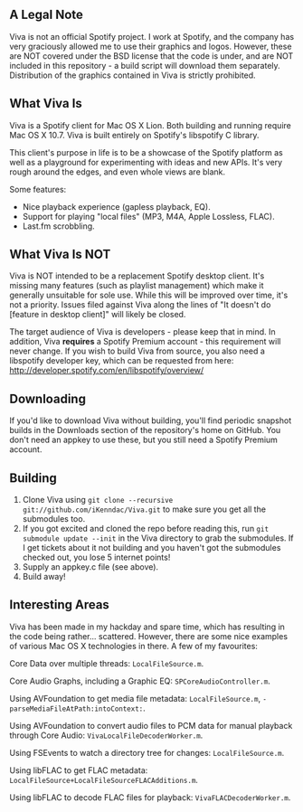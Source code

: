 ## A Legal Note ##

Viva is not an official Spotify project. I work at Spotify, and the company has very graciously allowed me to use their graphics and logos. However, these are NOT covered under the BSD license that the code is under, and are NOT included in this repository - a build script will download them separately. Distribution of the graphics contained in Viva is strictly prohibited.

## What Viva Is ##

Viva is a Spotify client for Mac OS X Lion. Both building and running require Mac OS X 10.7. Viva is built entirely on Spotify's libspotify C library.

This client's purpose in life is to be a showcase of the Spotify platform as well as a playground for experimenting with ideas and new APIs. It's very rough around the edges, and even whole views are blank.

Some features:

- Nice playback experience (gapless playback, EQ).
- Support for playing "local files" (MP3, M4A, Apple Lossless, FLAC).
- Last.fm scrobbling.

## What Viva Is NOT ##

Viva is NOT intended to be a replacement Spotify desktop client. It's missing many features (such as playlist management) which make it generally unsuitable for sole use. While this will be improved over time, it's not a priority. Issues filed against Viva along the lines of "It doesn't do [feature in desktop client]" will likely be closed.

The target audience of Viva is developers - please keep that in mind. In addition, Viva **requires** a Spotify Premium account - this requirement will never change. If you wish to build Viva from source, you also need a libspotify developer key, which can be requested from here: http://developer.spotify.com/en/libspotify/overview/

## Downloading ##

If you'd like to download Viva without building, you'll find periodic snapshot builds in the Downloads section of the repository's home on GitHub. You don't need an appkey to use these, but you still need a Spotify Premium account.

## Building ##

1. Clone Viva using `git clone --recursive git://github.com/iKenndac/Viva.git` to make sure you get all the submodules too.
2. If you got excited and cloned the repo before reading this, run `git submodule update --init` in the Viva directory to grab the submodules. If I get tickets about it not building and you haven't got the submodules checked out, you lose 5 internet points!
3. Supply an appkey.c file (see above).
4. Build away!

## Interesting Areas ##

Viva has been made in my hackday and spare time, which has resulting in the code being rather... scattered. However, there are some nice examples of various Mac OS X technologies in there. A few of my favourites:

Core Data over multiple threads: `LocalFileSource.m`.

Core Audio Graphs, including a Graphic EQ: `SPCoreAudioController.m`.

Using AVFoundation to get media file metadata: `LocalFileSource.m`, `-parseMediaFileAtPath:intoContext:`.

Using AVFoundation to convert audio files to PCM data for manual playback through Core Audio: `VivaLocalFileDecoderWorker.m`.

Using FSEvents to watch a directory tree for changes: `LocalFileSource.m`.

Using libFLAC to get FLAC metadata: `LocalFileSource+LocalFileSourceFLACAdditions.m`.

Using libFLAC to decode FLAC files for playback: `VivaFLACDecoderWorker.m`.

